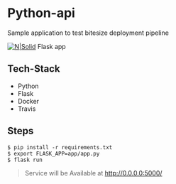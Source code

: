# Python-api
Sample application to test bitesize deployment pipeline

[![N|Solid](http://flask.pocoo.org/static/favicon.ico)]() Flask app

## Tech-Stack

* Python
* Flask
* Docker
* Travis

## Steps

```shell
$ pip install -r requirements.txt
$ export FLASK_APP=app/app.py
$ flask run
```
> Service will be Available at http://0.0.0.0:5000/






